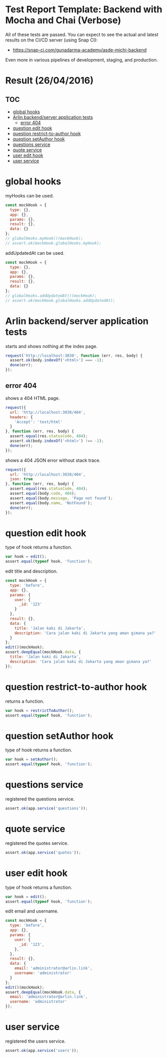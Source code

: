 # Test Report Template: Backend with Mocha and Chai (Verbose)

All of these tests are passed.
You can expect to see the actual and latest results on the CI/CD server (using Snap CI):

- <https://snap-ci.com/gunadarma-academy/asde-michi-backend>

Even more in various pipelines of development, staging, and production.

# Result (26/04/2016)

## TOC
   - [global hooks](#global-hooks)
   - [Arlin backend/server application tests](#arlin-backendserver-application-tests)
     - [error 404](#arlin-backendserver-application-tests-error-404)
   - [question edit hook](#question-edit-hook)
   - [question restrict-to-author hook](#question-restrict-to-author-hook)
   - [question setAuthor hook](#question-setauthor-hook)
   - [questions service](#questions-service)
   - [quote service](#quote-service)
   - [user edit hook](#user-edit-hook)
   - [user service](#user-service)
<a name=""></a>

<a name="global-hooks"></a>
# global hooks
myHooks can be used.

```js
const mockHook = {
  type: {},
  app: {},
  params: {},
  result: {},
  data: {}
};
// globalHooks.myHook()(mockHook);
// assert.ok(mockHook.globalHooks.myHook);
```

addUpdatedAt can be used.

```js
const mockHook = {
  type: {},
  app: {},
  params: {},
  result: {},
  data: {}
};
// globalHooks.addUpdatedAt()(mockHook);
// assert.ok(mockHook.globalHooks.addUpdatedAt);
```

<a name="arlin-backendserver-application-tests"></a>
# Arlin backend/server application tests
starts and shows nothing at the index page.

```js
request('http://localhost:3030', function (err, res, body) {
  assert.ok(body.indexOf('<html>') === -1);
  done(err);
});
```

<a name="arlin-backendserver-application-tests-error-404"></a>
## error 404
shows a 404 HTML page.

```js
request({
  url: 'http://localhost:3030/404',
  headers: {
    'Accept': 'text/html'
  }
}, function (err, res, body) {
  assert.equal(res.statusCode, 404);
  assert.ok(body.indexOf('<html>') !== -1);
  done(err);
});
```

shows a 404 JSON error without stack trace.

```js
request({
  url: 'http://localhost:3030/404',
  json: true
}, function (err, res, body) {
  assert.equal(res.statusCode, 404);
  assert.equal(body.code, 404);
  assert.equal(body.message, 'Page not found');
  assert.equal(body.name, 'NotFound');
  done(err);
});
```

<a name="question-edit-hook"></a>
# question edit hook
type of hook returns a function.

```js
var hook = edit();
assert.equal(typeof hook, 'function');
```

edit title and description.

```js
const mockHook = {
  type: 'before',
  app: {},
  params: {
    user: {
      _id: '123'
    }
  },
  result: {},
  data: {
    title: 'Jalan kaki di Jakarta',
    description: 'Cara jalan kaki di Jakarta yang aman gimana ya?'
  }
};
edit()(mockHook);
assert.deepEqual(mockHook.data, {
  title: 'Jalan kaki di Jakarta',
  description: 'Cara jalan kaki di Jakarta yang aman gimana ya?'
});
```

<a name="question-restrict-to-author-hook"></a>
# question restrict-to-author hook
returns a function.

```js
var hook = restrictToAuthor();
assert.equal(typeof hook, 'function');
```

<a name="question-setauthor-hook"></a>
# question setAuthor hook
type of hook returns a function.

```js
var hook = setAuthor();
assert.equal(typeof hook, 'function');
```

<a name="questions-service"></a>
# questions service
registered the questions service.

```js
assert.ok(app.service('questions'));
```

<a name="quote-service"></a>
# quote service
registered the quotes service.

```js
assert.ok(app.service('quotes'));
```

<a name="user-edit-hook"></a>
# user edit hook
type of hook returns a function.

```js
var hook = edit();
assert.equal(typeof hook, 'function');
```

edit email and username.

```js
const mockHook = {
  type: 'before',
  app: {},
  params: {
    user: {
      _id: '123',
    },
  },
  result: {},
  data: {
    email: 'administrator@arlin.link',
    username: 'administrator'
  }
};
edit()(mockHook);
assert.deepEqual(mockHook.data, {
  email: 'administrator@arlin.link',
  username: 'administrator'
});
```

<a name="user-service"></a>
# user service
registered the users service.

```js
assert.ok(app.service('users'));
```
